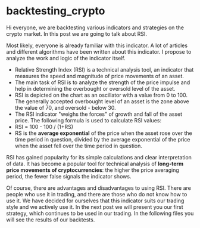 # backtesting_crypto
Hi everyone, we are backtesting various indicators and strategies on the crypto market.
In this post we are going to talk about RSI.

Most likely, everyone is already familiar with this indicator. A lot of articles and different algorithms have been written about this indicator. I propose to analyze the work and logic of the indicator itself.

- Relative Strength Index (RSI) is a technical analysis tool, an indicator that measures the speed and magnitude of price movements of an asset.
- The main task of RSI is to analyze the strength of the price impulse and help in determining the overbought or oversold level of the asset.
- RSI is depicted on the chart as an oscillator with a value from 0 to 100. The generally accepted overbought level of an asset is the zone above the value of 70, and oversold - below 30.
- The RSI indicator "weighs the forces" of growth and fall of the asset price. The following formula is used to calculate RSI values:
- RSI = 100 - 100 / (1+RS)
- RS is the **average exponential** of the price when the asset rose over the time period in question, divided by the average exponential of the price when the asset fell over the time period in question.

RSI has gained popularity for its simple calculations and clear interpretation of data. It has become a popular tool for technical analysis of **long-term price movements of cryptocurrencies**: the higher the price averaging period, the fewer false signals the indicator shows.

Of course, there are advantages and disadvantages to using RSI. There are people who use it in trading, and there are those who do not know how to use it. We have decided for ourselves that this indicator suits our trading style and we actively use it. In the next post we will present you our first strategy, which continues to be used in our trading.
In the following files you will see the results of our backtests.
